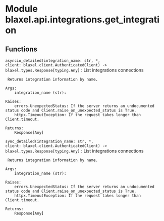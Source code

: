 Module blaxel.api.integrations.get_integration
==============================================

Functions
---------

`asyncio_detailed(integration_name: str, *, client: blaxel.client.AuthenticatedClient) ‑> blaxel.types.Response[typing.Any]`
:   List integrations connections
    
     Returns integration information by name.
    
    Args:
        integration_name (str):
    
    Raises:
        errors.UnexpectedStatus: If the server returns an undocumented status code and Client.raise_on_unexpected_status is True.
        httpx.TimeoutException: If the request takes longer than Client.timeout.
    
    Returns:
        Response[Any]

`sync_detailed(integration_name: str, *, client: blaxel.client.AuthenticatedClient) ‑> blaxel.types.Response[typing.Any]`
:   List integrations connections
    
     Returns integration information by name.
    
    Args:
        integration_name (str):
    
    Raises:
        errors.UnexpectedStatus: If the server returns an undocumented status code and Client.raise_on_unexpected_status is True.
        httpx.TimeoutException: If the request takes longer than Client.timeout.
    
    Returns:
        Response[Any]